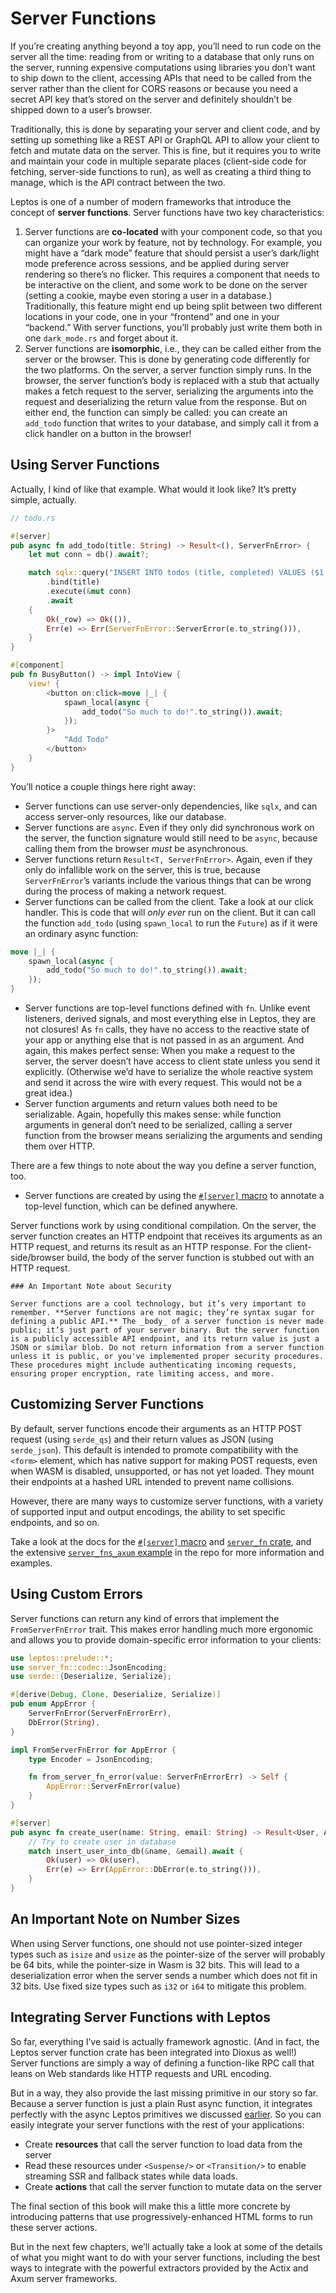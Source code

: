 # Server Functions

If you’re creating anything beyond a toy app, you’ll need to run code on the server all the time: reading from or writing to a database that only runs on the server, running expensive computations using libraries you don’t want to ship down to the client, accessing APIs that need to be called from the server rather than the client for CORS reasons or because you need a secret API key that’s stored on the server and definitely shouldn’t be shipped down to a user’s browser.

Traditionally, this is done by separating your server and client code, and by setting up something like a REST API or GraphQL API to allow your client to fetch and mutate data on the server. This is fine, but it requires you to write and maintain your code in multiple separate places (client-side code for fetching, server-side functions to run), as well as creating a third thing to manage, which is the API contract between the two.

Leptos is one of a number of modern frameworks that introduce the concept of **server functions**. Server functions have two key characteristics:

1. Server functions are **co-located** with your component code, so that you can organize your work by feature, not by technology. For example, you might have a “dark mode” feature that should persist a user’s dark/light mode preference across sessions, and be applied during server rendering so there’s no flicker. This requires a component that needs to be interactive on the client, and some work to be done on the server (setting a cookie, maybe even storing a user in a database.) Traditionally, this feature might end up being split between two different locations in your code, one in your “frontend” and one in your “backend.” With server functions, you’ll probably just write them both in one `dark_mode.rs` and forget about it.
2. Server functions are **isomorphic**, i.e., they can be called either from the server or the browser. This is done by generating code differently for the two platforms. On the server, a server function simply runs. In the browser, the server function’s body is replaced with a stub that actually makes a fetch request to the server, serializing the arguments into the request and deserializing the return value from the response. But on either end, the function can simply be called: you can create an `add_todo` function that writes to your database, and simply call it from a click handler on a button in the browser!

## Using Server Functions

Actually, I kind of like that example. What would it look like? It’s pretty simple, actually.

```rust
// todo.rs

#[server]
pub async fn add_todo(title: String) -> Result<(), ServerFnError> {
    let mut conn = db().await?;

    match sqlx::query("INSERT INTO todos (title, completed) VALUES ($1, false)")
        .bind(title)
        .execute(&mut conn)
        .await
    {
        Ok(_row) => Ok(()),
        Err(e) => Err(ServerFnError::ServerError(e.to_string())),
    }
}

#[component]
pub fn BusyButton() -> impl IntoView {
	view! {
        <button on:click=move |_| {
            spawn_local(async {
                add_todo("So much to do!".to_string()).await;
            });
        }>
            "Add Todo"
        </button>
	}
}
```

You’ll notice a couple things here right away:

- Server functions can use server-only dependencies, like `sqlx`, and can access server-only resources, like our database.
- Server functions are `async`. Even if they only did synchronous work on the server, the function signature would still need to be `async`, because calling them from the browser _must_ be asynchronous.
- Server functions return `Result<T, ServerFnError>`. Again, even if they only do infallible work on the server, this is true, because `ServerFnError`’s variants include the various things that can be wrong during the process of making a network request.
- Server functions can be called from the client. Take a look at our click handler. This is code that will _only ever_ run on the client. But it can call the function `add_todo` (using `spawn_local` to run the `Future`) as if it were an ordinary async function:

```rust
move |_| {
	spawn_local(async {
		add_todo("So much to do!".to_string()).await;
	});
}
```

- Server functions are top-level functions defined with `fn`. Unlike event listeners, derived signals, and most everything else in Leptos, they are not closures! As `fn` calls, they have no access to the reactive state of your app or anything else that is not passed in as an argument. And again, this makes perfect sense: When you make a request to the server, the server doesn’t have access to client state unless you send it explicitly. (Otherwise we’d have to serialize the whole reactive system and send it across the wire with every request. This would not be a great idea.)
- Server function arguments and return values both need to be serializable. Again, hopefully this makes sense: while function arguments in general don’t need to be serialized, calling a server function from the browser means serializing the arguments and sending them over HTTP.

There are a few things to note about the way you define a server function, too.

- Server functions are created by using the [`#[server]` macro](https://docs.rs/leptos/latest/leptos/attr.server.html) to annotate a top-level function, which can be defined anywhere.

Server functions work by using conditional compilation. On the server, the server function creates an HTTP endpoint that receives its arguments as an HTTP request, and returns its result as an HTTP response. For the client-side/browser build, the body of the server function is stubbed out with an HTTP request.

```admonish warning
### An Important Note about Security

Server functions are a cool technology, but it’s very important to remember. **Server functions are not magic; they’re syntax sugar for defining a public API.** The _body_ of a server function is never made public; it’s just part of your server binary. But the server function is a publicly accessible API endpoint, and its return value is just a JSON or similar blob. Do not return information from a server function unless it is public, or you've implemented proper security procedures. These procedures might include authenticating incoming requests, ensuring proper encryption, rate limiting access, and more.
```

## Customizing Server Functions

By default, server functions encode their arguments as an HTTP POST request (using `serde_qs`) and their return values as JSON (using `serde_json`). This default is intended to promote compatibility with the `<form>` element, which has native support for making POST requests, even when WASM is disabled, unsupported, or has not yet loaded. They mount their endpoints at a hashed URL intended to prevent name collisions.

However, there are many ways to customize server functions, with a variety of supported input and output encodings, the ability to set specific endpoints, and so on.

Take a look at the docs for the [`#[server]` macro](https://docs.rs/leptos/latest/leptos/attr.server.html) and [`server_fn` crate](https://docs.rs/server_fn/latest/server_fn/), and the extensive [`server_fns_axum` example](https://github.com/leptos-rs/leptos/blob/main/examples/server_fns_axum/src/app.rs) in the repo for more information and examples.

## Using Custom Errors

Server functions can return any kind of errors that implement the `FromServerFnError` trait.
This makes error handling much more ergonomic and allows you to provide domain-specific error information to your clients:

```rust
use leptos::prelude::*;
use server_fn::codec::JsonEncoding;
use serde::{Deserialize, Serialize};

#[derive(Debug, Clone, Deserialize, Serialize)]
pub enum AppError {
    ServerFnError(ServerFnErrorErr),
    DbError(String),
}

impl FromServerFnError for AppError {
    type Encoder = JsonEncoding;

    fn from_server_fn_error(value: ServerFnErrorErr) -> Self {
        AppError::ServerFnError(value)
    }
}

#[server]
pub async fn create_user(name: String, email: String) -> Result<User, AppError> {
    // Try to create user in database
    match insert_user_into_db(&name, &email).await {
        Ok(user) => Ok(user),
        Err(e) => Err(AppError::DbError(e.to_string())),
    }
}
```

## An Important Note on Number Sizes

When using Server functions, one should not use pointer-sized integer types such as `isize` and `usize` as the pointer-size of the server will probably be 64 bits, while the pointer-size in Wasm is 32 bits.
This will lead to a deserialization error when the server sends a number which does not fit in 32 bits. Use fixed size types such as `i32` or `i64` to mitigate this problem.

## Integrating Server Functions with Leptos

So far, everything I’ve said is actually framework agnostic. (And in fact, the Leptos server function crate has been integrated into Dioxus as well!) Server functions are simply a way of defining a function-like RPC call that leans on Web standards like HTTP requests and URL encoding.

But in a way, they also provide the last missing primitive in our story so far. Because a server function is just a plain Rust async function, it integrates perfectly with the async Leptos primitives we discussed [earlier](../async/index.html). So you can easily integrate your server functions with the rest of your applications:

- Create **resources** that call the server function to load data from the server
- Read these resources under `<Suspense/>` or `<Transition/>` to enable streaming SSR and fallback states while data loads.
- Create **actions** that call the server function to mutate data on the server

The final section of this book will make this a little more concrete by introducing patterns that use progressively-enhanced HTML forms to run these server actions.

But in the next few chapters, we’ll actually take a look at some of the details of what you might want to do with your server functions, including the best ways to integrate with the powerful extractors provided by the Actix and Axum server frameworks.
